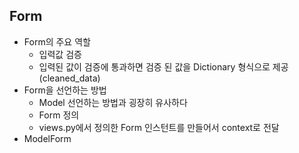 ## Form

- Form의 주요 역할
  - 입력값 검증
  - 입력된 값이 검증에 통과하면 검증 된 값을 Dictionary 형식으로 제공(cleaned_data)
- Form을 선언하는 방법
  - Model 선언하는 방법과 굉장히 유사하다
  - Form 정의
  - views.py에서 정의한 Form 인스턴트를 만들어서 context로 전달
- ModelForm